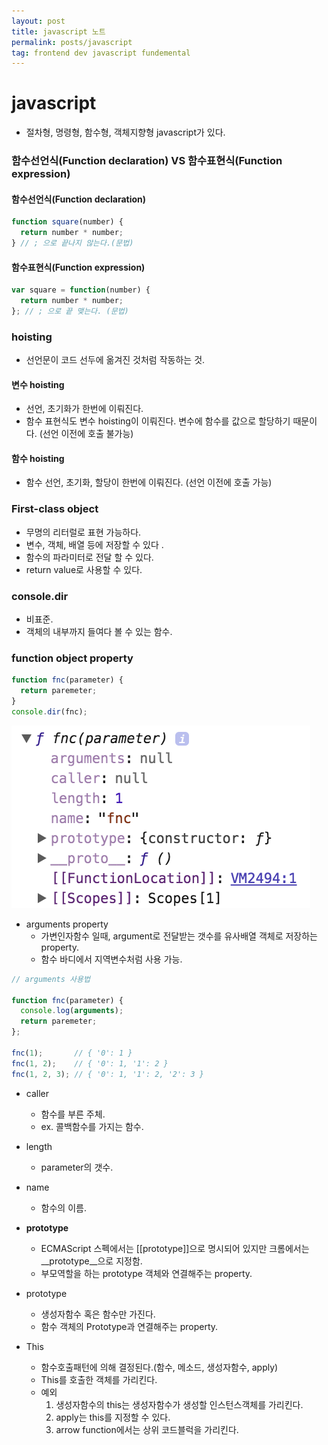 ```yaml
---
layout: post
title: javascript 노트
permalink: posts/javascript
tag: frontend dev javascript fundemental
---
```


# javascript
* 절차형, 명령형, 함수형, 객체지향형 javascript가 있다.

### 함수선언식(Function declaration) VS 함수표현식(Function expression)

#### 함수선언식(Function declaration)

```javascript
function square(number) {
  return number * number;
} // ; 으로 끝나지 않는다.(문법)
```

#### 함수표현식(Function expression)

```javascript
var square = function(number) {
  return number * number;
}; // ; 으로 끝 맺는다. (문법)
```

### hoisting
* 선언문이 코드 선두에 옮겨진 것처럼 작동하는 것.

#### 변수 hoisting
* 선언, 초기화가 한번에 이뤄진다.
* 함수 표현식도 변수 hoisting이 이뤄진다. 변수에 함수를 값으로 할당하기 때문이다. (선언 이전에 호출 불가능)

#### 함수 hoisting
* 함수 선언, 초기화, 할당이 한번에 이뤄진다. (선언 이전에 호출 가능)

### First-class object
* 무명의 리터럴로 표현 가능하다.
* 변수, 객체, 배열 등에 저장할 수 있다 .
* 함수의 파라미터로 전달 할 수 있다.
* return value로 사용할 수 있다.

### console.dir
* 비표준.
* 객체의 내부까지 들여다 볼 수 있는 함수.

### function object property

```javascript
function fnc(parameter) {
  return paremeter;
}
console.dir(fnc);
```

![functionProperty](../public/img/functionProperty.png)
* arguments property
  * 가변인자함수 일때, argument로 전달받는 갯수를 유사배열 객체로 저장하는 property.
  * 함수 바디에서 지역변수처럼 사용 가능.

```javascript
// arguments 사용법

function fnc(parameter) {
  console.log(arguments);
  return paremeter;
};

fnc(1);       // { '0': 1 }
fnc(1, 2);    // { '0': 1, '1': 2 }
fnc(1, 2, 3); // { '0': 1, '1': 2, '2': 3 }
```

* caller
  * 함수를 부른 주체.
  * ex. 콜백함수를 가지는 함수.

* length
  * parameter의 갯수.

* name
  * 함수의 이름.

* __prototype__
  * ECMAScript 스펙에서는 [[prototype]]으로 명시되어 있지만 크롬에서는 __prototype__으로 지정함.
  * 부모역할을 하는 prototype 객체와 연결해주는 property.

* prototype
  * 생성자함수 혹은 함수만 가진다.
  * 함수 객체의 Prototype과 연결해주는 property.

* This
  * 함수호출패턴에 의해 결정된다.(함수, 메소드, 생성자함수, apply)
  * This를 호출한 객체를 가리킨다.
  * 예외
    1. 생성자함수의 this는 생성자함수가 생성할 인스턴스객체를 가리킨다.
    2. apply는 this를 지정할 수 있다.
    3. arrow function에서는 상위 코드블럭을 가리킨다.
